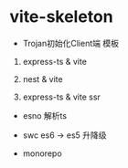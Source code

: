 # vite-skeleton

- Trojan初始化Client端 模板

1. express-ts & vite

2. nest & vite

3. express-ts & vite ssr

- esno 解析ts

- swc es6 -> es5 升降级

- monorepo
